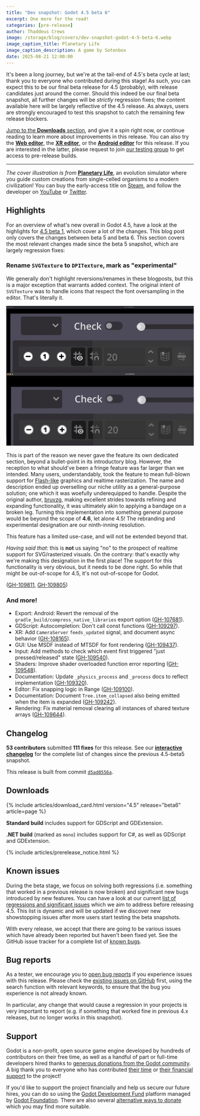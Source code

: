 ```yaml
---
title: "Dev snapshot: Godot 4.5 beta 6"
excerpt: One more for the road!
categories: [pre-release]
author: Thaddeus Crews
image: /storage/blog/covers/dev-snapshot-godot-4-5-beta-6.webp
image_caption_title: Planetary Life
image_caption_description: A game by Sotenbox
date: 2025-08-21 12:00:00
---
```


It's been a long journey, but we're at the tail-end of 4.5's beta cycle at last; thank you to everyone who contributed during this stage! As such, you can expect this to be our final beta release for 4.5 (probably), with release candidates just around the corner. Should this indeed be our final beta snapshot, all further changes will be *strictly* regression fixes; the content available here will be largely reflective of the 4.5 release. As always, users are strongly encouraged to test this snapshot to catch the remaining few release blockers.

[Jump to the **Downloads** section](#downloads), and give it a spin right now, or continue reading to learn more about improvements in this release. You can also try the [**Web editor**](https://editor.godotengine.org/releases/4.5.beta6/), the [**XR editor**](https://www.meta.com/s/h9JcJGHfg), or the [**Android editor**](https://play.google.com/store/apps/details?id=org.godotengine.editor.v4) for this release. If you are interested in the latter, please request to join [our testing group](https://groups.google.com/g/godot-testers) to get access to pre-release builds.

---

*The cover illustration is from* [**Planetary Life**](https://store.steampowered.com/app/2471970/Planetary_Life/?curator_clanid=41324400), an evolution simulator where you guide custom creations from single-celled organisms to a modern civilization! You can buy the early-access title on [Steam](https://store.steampowered.com/app/2471970/Planetary_Life/?curator_clanid=41324400), and follow the developer on [YouTube](https://www.youtube.com/@sotenbox) or [Twitter](https://twitter.com/sotenbox).

## Highlights

For an overview of what's new overall in Godot 4.5, have a look at the highlights for [4.5 beta 1](/article/dev-snapshot-godot-4-5-beta-1/), which cover a lot of the changes. This blog post only covers the changes between beta 5 and beta 6. This section covers the most relevant changes made since the beta 5 snapshot, which are largely regression fixes:

### Rename `SVGTexture` to `DPITexture`, mark as "experimental"

We generally don't highlight reversions/renames in these blogposts, but this is a major exception that warrants added context. The original intent of `SVGTexture` was to handle icons that respect the font oversampling in the editor. That's literally it.

<img src="/storage/blog/dev-snapshot-godot-4-5-beta-6/dpi-compare.webp" alt="DPI Compare"/>

This is part of the reason we never gave the feature its own dedicated section, beyond a bullet-point in its introductory blog. However, the reception to what should've been a fringe feature was far larger than we intended. Many users, understandably, took the feature to mean full-blown support for [Flash-like](https://en.wikipedia.org/wiki/Adobe_Flash) graphics and realtime rasterization. The name and description ended up overselling our niche utility as a general-purpose solution; one which it was woefully underequipped to handle. Despite the original author, [bruvzg](https://github.com/bruvzg), making excellent strides towards refining and expanding functionality, it was ultimately akin to applying a bandage on a broken leg. Turning this implementation into something general purpose would be beyond the scope of **4.6**, let alone 4.5! The rebranding and experimental designation are our ninth-inning resolution.

This feature has a limited use-case, and will not be extended beyond that.

*Having said that*: this is **not** us saying "no" to the prospect of realtime support for SVG/rasterized visuals. On the contrary: that's exactly why we're making this designation in the first place! The support for this functionality is very obvious, but it needs to be done right. So while that might be out-of-scope for 4.5, it's not out-of-scope for Godot.

([GH-109811](https://github.com/godotengine/godot/pull/109811), [GH-109805](https://github.com/godotengine/godot/pull/109805))

### And more!

- Export: Android: Revert the removal of the `gradle_build/compress_native_libraries` export option ([GH-107681](https://github.com/godotengine/godot/pull/107681)).
- GDScript: Autocompletion: Don't call const functions ([GH-109297](https://github.com/godotengine/godot/pull/109297)).
- XR: Add `CameraServer` `feeds_updated` signal, and document async behavior ([GH-108165](https://github.com/godotengine/godot/pull/108165)).
- GUI: Use MSDF instead of MTSDF for font rendering ([GH-109437](https://github.com/godotengine/godot/pull/109437)).
- Input: Add methods to check which event first triggered "just pressed/released" state ([GH-109540](https://github.com/godotengine/godot/pull/109540)).
- Shaders: Improve shader overloaded function error reporting ([GH-109548](https://github.com/godotengine/godot/pull/109548)).
- Documentation: Update `_physics_process` and `_process` docs to reflect implementation ([GH-109320](https://github.com/godotengine/godot/pull/109320)).
- Editor: Fix snapping logic in Range ([GH-109100](https://github.com/godotengine/godot/pull/109100)).
- Documentation: Document `Tree.item_collapsed` also being emitted when the item is expanded ([GH-109242](https://github.com/godotengine/godot/pull/109242)).
- Rendering: Fix material removal clearing all instances of shared texture arrays ([GH-109644](https://github.com/godotengine/godot/pull/109644)).

## Changelog

**53 contributors** submitted **111 fixes** for this release. See our [**interactive changelog**](https://godotengine.github.io/godot-interactive-changelog/#4.5-beta6) for the complete list of changes since the previous 4.5-beta5 snapshot.

This release is built from commit [`d5ad0556a`](https://github.com/godotengine/godot/commit/d5ad0556a2c04c50694b5c04dc1b3bf03ecd7113).

## Downloads

{% include articles/download_card.html version="4.5" release="beta6" article=page %}

**Standard build** includes support for GDScript and GDExtension.

**.NET build** (marked as `mono`) includes support for C#, as well as GDScript and GDExtension.

{% include articles/prerelease_notice.html %}

## Known issues

During the beta stage, we focus on solving both regressions (i.e. something that worked in a previous release is now broken) and significant new bugs introduced by new features. You can have a look at our current [list of regressions and significant issues](https://github.com/orgs/godotengine/projects/61) which we aim to address before releasing 4.5. This list is dynamic and will be updated if we discover new showstopping issues after more users start testing the beta snapshots.

With every release, we accept that there are going to be various issues which have already been reported but haven't been fixed yet. See the GitHub issue tracker for a complete list of [known bugs](https://github.com/godotengine/godot/issues?q=is%3Aissue+is%3Aopen+label%3Abug).

## Bug reports

As a tester, we encourage you to [open bug reports](https://github.com/godotengine/godot/issues) if you experience issues with this release. Please check the [existing issues on GitHub](https://github.com/godotengine/godot/issues) first, using the search function with relevant keywords, to ensure that the bug you experience is not already known.

In particular, any change that would cause a regression in your projects is very important to report (e.g. if something that worked fine in previous 4.x releases, but no longer works in this snapshot).

## Support

Godot is a non-profit, open source game engine developed by hundreds of contributors on their free time, as well as a handful of part or full-time developers hired thanks to [generous donations from the Godot community](https://fund.godotengine.org/). A big thank you to everyone who has contributed [their time](https://github.com/godotengine/godot/blob/master/AUTHORS.md) or [their financial support](https://github.com/godotengine/godot/blob/master/DONORS.md) to the project!

If you'd like to support the project financially and help us secure our future hires, you can do so using the [Godot Development Fund](https://fund.godotengine.org/) platform managed by [Godot Foundation](https://godot.foundation/). There are also several [alternative ways to donate](/donate) which you may find more suitable.
